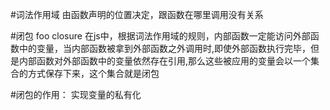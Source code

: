 #词法作用域
由函数声明的位置决定，跟函数在哪里调用没有关系


#闭包 foo closure
在js中，根据词法作用域的规则，内部函数一定能访问外部函数中的变量，当内部函数被拿到外部函数之外调用时,即使外部函数执行完毕，但是内部函数对外部函数中的变量依然存在引用,那么这些被应用的变量会以一个集合的方式保存下来，这个集合就是闭包

#闭包的作用：
实现变量的私有化



